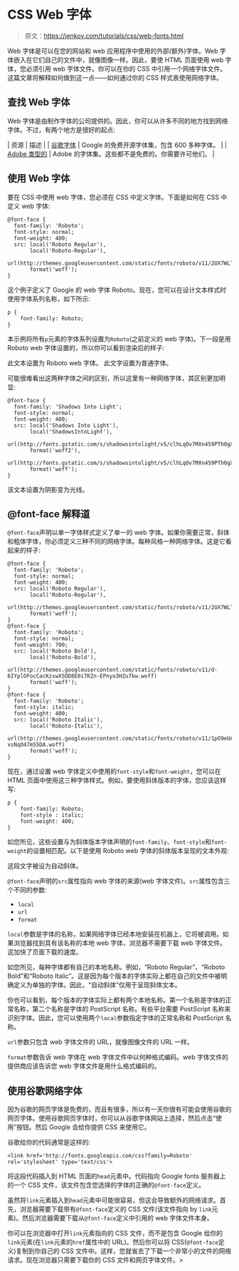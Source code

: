 # CSS Web 字体

> 原文：<https://jenkov.com/tutorials/css/web-fonts.html>

Web 字体是可以在您的网站和 web 应用程序中使用的外部(额外)字体。Web 字体嵌入在它们自己的文件中，就像图像一样。因此，要使 HTML 页面使用 web 字体，您必须引用 web 字体文件。你可以在你的 CSS 中引用一个网络字体文件。这篇文章将解释如何做到这一点——如何通过你的 CSS 样式表使用网络字体。

## 查找 Web 字体

Web 字体是由制作字体的公司提供的。因此，你可以从许多不同的地方找到网络字体。不过，有两个地方是很好的起点:

| 资源 | 描述 |
| [谷歌字体](http://www.google.com/fonts/) | Google 的免费开源字体集，包含 600 多种字体。 |
| [Adobe 类型的](https://typekit.com/) | Adobe 的字体集。这些都不是免费的。你需要许可他们。 |

## 使用 Web 字体

要在 CSS 中使用 web 字体，您必须在 CSS 中定义字体。下面是如何在 CSS 中定义 web 字体:

```
@font-face {
  font-family: 'Roboto';
  font-style: normal;
  font-weight: 400;
  src: local('Roboto Regular'), 
       local('Roboto-Regular'), 
       url(http://themes.googleusercontent.com/static/fonts/roboto/v11/2UX7WLTfW3W8TclTUvlFyQ.woff) 
       format('woff');
}

```

这个例子定义了 Google 的 web 字体 Roboto。现在，您可以在设计文本样式时使用字体系列名称，如下所示:

```
p {
    font-family: Roboto;    
}

```

本示例将所有`p`元素的字体系列设置为`Roboto`(之前定义的 web 字体)。下一段是用 Roboto web 字体设置的，所以你可以看到渲染后的样子:

此文本设置为 Roboto web 字体。
此文字设置为普通字体。

可能很难看出这两种字体之间的区别，所以这里有一种网络字体，其区别更加明显:

```
@font-face {
  font-family: 'Shadows Into Light';
  font-style: normal;
  font-weight: 400;
  src: local('Shadows Into Light'), 
       local('ShadowsIntoLight'), 
       url(http://fonts.gstatic.com/s/shadowsintolight/v5/clhLqOv7MXn459PTh0gXYFK2TSYBz0eNcHnp4YqE4Ts.woff2) 
       format('woff2'), 
       url(http://fonts.gstatic.com/s/shadowsintolight/v5/clhLqOv7MXn459PTh0gXYHW1xglZCgocDnD_teV2lMU.woff) 
       format('woff');
}

```

该文本设置为阴影变为光线。

## @font-face 解释道

`@font-face`声明以单一字体样式定义了单一的 web 字体。如果你需要正常，斜体和粗体字体，你必须定义三种不同的网络字体。每种风格一种网络字体。这是它看起来的样子:

```
@font-face {
  font-family: 'Roboto';
  font-style: normal;
  font-weight: 400;
  src: local('Roboto Regular'), 
       local('Roboto-Regular'), 
       url(http://themes.googleusercontent.com/static/fonts/roboto/v11/2UX7WLTfW3W8TclTUvlFyQ.woff) 
       format('woff');
}
@font-face {
  font-family: 'Roboto';
  font-style: normal;
  font-weight: 700;
  src: local('Roboto Bold'), 
       local('Roboto-Bold'), 
       url(http://themes.googleusercontent.com/static/fonts/roboto/v11/d-6IYplOFocCacKzxwXSOD8E0i7KZn-EPnyo3HZu7kw.woff) 
       format('woff');
}
@font-face {
  font-family: 'Roboto';
  font-style: italic;
  font-weight: 400;
  src: local('Roboto Italic'), 
       local('Roboto-Italic'), 
       url(http://themes.googleusercontent.com/static/fonts/roboto/v11/1pO9eUAp8pSF8VnRTP3xnvesZW2xOQ-xsNqO47m55DA.woff) 
       format('woff');
}

```

现在，通过设置 web 字体定义中使用的`font-style`和`font-weight`，您可以在 HTML 页面中使用这三种字体样式。例如，要使用斜体版本的字体，您应该这样写:

```
p {
    font-family: Roboto;
    font-style : italic;
    font-weight: 400;
}

```

如您所见，这些设置与为斜体版本字体声明的`font-family`、`font-style`和`font-weight`的设置相匹配。以下是使用 Roboto web 字体的斜体版本呈现的文本外观:

这段文字被设为自动斜体。

`@font-face`声明的`src`属性指向 web 字体的来源(web 字体文件)。`src`属性包含三个不同的参数:

*   `local`
*   `url`
*   `format`

`local`参数是字体的名称，如果网络字体已经本地安装在机器上，它将被调用。如果浏览器找到具有该名称的本地 web 字体，浏览器不需要下载 web 字体文件。这加快了页面下载的速度。

如您所见，每种字体都有自己的本地名称。例如，“Roboto Regular”、“Roboto Bold”和“Roboto Italic”。这是因为每个版本的字体实际上都在自己的文件中被明确定义为单独的字体。因此，“自动斜体”仅用于呈现斜体文本。

你也可以看到，每个版本的字体实际上都有两个本地名称。第一个名称是字体的正常名称，第二个名称是字体的 PostScript 名称。有些平台需要 PostScript 名称来识别字体。因此，您可以使用两个`local`参数指定字体的正常名称和 PostScript 名称。

`url`参数只包含 web 字体文件的 URL，就像图像文件的 URL 一样。

`format`参数告诉 web 字体在 web 字体文件中以何种格式编码。web 字体文件的提供商应该告诉您 web 字体文件是用什么格式编码的。

## 使用谷歌网络字体

因为谷歌的网页字体是免费的，而且有很多，所以有一天你很有可能会使用谷歌的网页字体。使用谷歌网页字体时，你可以从谷歌字体网站上选择，然后点击“使用”按钮。然后 Google 会给你提供 CSS 来使用它。

谷歌给你的代码通常是这样的:

```
<link href='http://fonts.googleapis.com/css?family=Roboto' rel='stylesheet' type='text/css'>    

```

将这段代码插入到 HTML 页面的`head`元素中。代码指向 Google fonts 服务器上的一个 CSS 文件，该文件包含您选择的字体的正确的`@font-face`定义。

虽然将`link`元素插入到`head`元素中可能很容易，但这会导致额外的网络请求。首先，浏览器需要下载带有`@font-face`定义的 CSS 文件(该文件指向 by `link`元素)。然后浏览器需要下载从`@font-face`定义中引用的 web 字体文件本身。

你可以在浏览器中打开`link`元素指向的 CSS 文件，而不是包含 Google 给你的`link`元素(在`link`元素的`href`属性中的 URL)。然后你可以将 CSS(`@font-face`定义)复制到你自己的 CSS 文件中。这样，您就省去了下载一个非常小的文件的网络请求。现在浏览器只需要下载你的 CSS 文件和网页字体文件。>